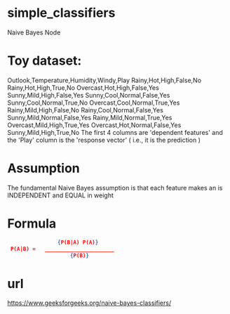 # simple_classifiers
Naive Bayes Node

# Toy dataset: 
Outlook,Temperature,Humidity,Windy,Play
Rainy,Hot,High,False,No
Rainy,Hot,High,True,No
Overcast,Hot,High,False,Yes
Sunny,Mild,High,False,Yes
Sunny,Cool,Normal,False,Yes
Sunny,Cool,Normal,True,No
Overcast,Cool,Normal,True,Yes
Rainy,Mild,High,False,No
Rainy,Cool,Normal,False,Yes
Sunny,Mild,Normal,False,Yes
Rainy,Mild,Normal,True,Yes
Overcast,Mild,High,True,Yes
Overcast,Hot,Normal,False,Yes
Sunny,Mild,High,True,No
The first 4 columns are 'dependent features' and the 'Play' column is the 'response vector' ( i.e., it is the prediction )

# Assumption
The fundamental Naive Bayes assumption is that each feature makes an is INDEPENDENT and EQUAL in weight

# Formula  
```json
                {P(B|A) P(A)}     
 P(A|B) =   ______________________  
                    {P(B)}   
```                      
# url
https://www.geeksforgeeks.org/naive-bayes-classifiers/
